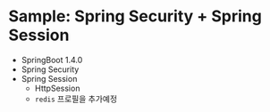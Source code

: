 Sample: Spring Security + Spring Session
========================================

* SpringBoot 1.4.0
* Spring Security
* Spring Session
    - HttpSession
    - `redis` 프로필을 추가예정